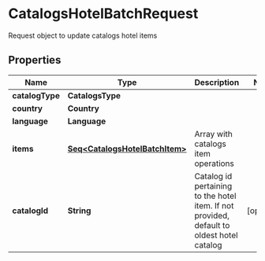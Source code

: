 

# CatalogsHotelBatchRequest

Request object to update catalogs hotel items

## Properties

Name | Type | Description | Notes
------------ | ------------- | ------------- | -------------
**catalogType** | **CatalogsType** |  | 
**country** | **Country** |  | 
**language** | **Language** |  | 
**items** | [**Seq&lt;CatalogsHotelBatchItem&gt;**](CatalogsHotelBatchItem.md) | Array with catalogs item operations | 
**catalogId** | **String** | Catalog id pertaining to the hotel item. If not provided, default to oldest hotel catalog |  [optional]



